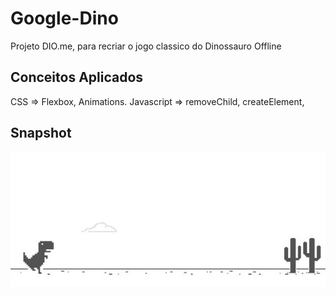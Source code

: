 # Google-Dino
Projeto DIO.me, para recriar o jogo classico do Dinossauro Offline
## Conceitos Aplicados
CSS => Flexbox, Animations. Javascript => removeChild, createElement,
## Snapshot
 <img src='https://github.com/OlivierNdeye/Google-Dino/blob/main/img/snapshot.jpeg' />
